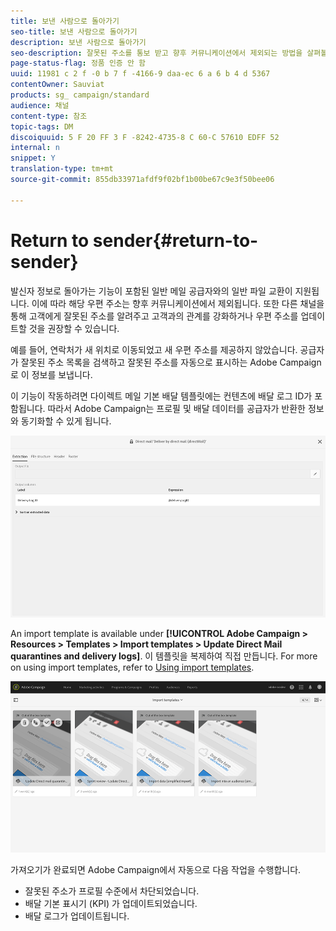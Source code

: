 ```yaml
---
title: 보낸 사람으로 돌아가기
seo-title: 보낸 사람으로 돌아가기
description: 보낸 사람으로 돌아가기
seo-description: 잘못된 주소를 통보 받고 향후 커뮤니케이션에서 제외되는 방법을 살펴볼 수 있습니다.
page-status-flag: 정품 인증 안 함
uuid: 11981 c 2 f -0 b 7 f -4166-9 daa-ec 6 a 6 b 4 d 5367
contentOwner: Sauviat
products: sg_ campaign/standard
audience: 채널
content-type: 참조
topic-tags: DM
discoiquuid: 5 F 20 FF 3 F -8242-4735-8 C 60-C 57610 EDFF 52
internal: n
snippet: Y
translation-type: tm+mt
source-git-commit: 855db33971afdf9f02bf1b00be67c9e3f50bee06

---
```



# Return to sender{#return-to-sender}

발신자 정보로 돌아가는 기능이 포함된 일반 메일 공급자와의 일반 파일 교환이 지원됩니다. 이에 따라 해당 우편 주소는 향후 커뮤니케이션에서 제외됩니다. 또한 다른 채널을 통해 고객에게 잘못된 주소를 알려주고 고객과의 관계를 강화하거나 우편 주소를 업데이트할 것을 권장할 수 있습니다.

예를 들어, 연락처가 새 위치로 이동되었고 새 우편 주소를 제공하지 않았습니다. 공급자가 잘못된 주소 목록을 검색하고 잘못된 주소를 자동으로 표시하는 Adobe Campaign로 이 정보를 보냅니다.

이 기능이 작동하려면 다이렉트 메일 기본 배달 템플릿에는 컨텐츠에 배달 로그 ID가 포함됩니다. 따라서 Adobe Campaign는 프로필 및 배달 데이터를 공급자가 반환한 정보와 동기화할 수 있게 됩니다.

![](assets/direct_mail_return_sender_1.png)

An import template is available under **[!UICONTROL Adobe Campaign > Resources > Templates > Import templates > Update Direct Mail quarantines and delivery logs]**. 이 템플릿을 복제하여 직접 만듭니다. For more on using import templates, refer to [Using import templates](../../automating/using/defining-import-templates.md).

![](assets/direct_mail_return_sender_2.png)

가져오기가 완료되면 Adobe Campaign에서 자동으로 다음 작업을 수행합니다.

* 잘못된 주소가 프로필 수준에서 차단되었습니다.
* 배달 기본 표시기 (KPI) 가 업데이트되었습니다.
* 배달 로그가 업데이트됩니다.

